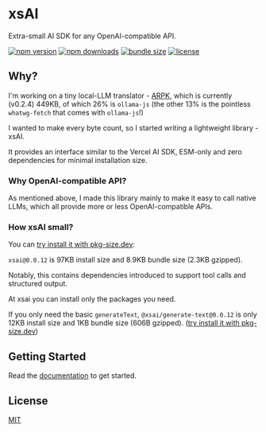 # xsAI

Extra-small AI SDK for any OpenAI-compatible API.

<!-- automd:badges name="xsai" provider="badgen" color="cyan" license bundlephobia -->

[![npm version](https://flat.badgen.net/npm/v/xsai?color=cyan)](https://npmjs.com/package/xsai)
[![npm downloads](https://flat.badgen.net/npm/dm/xsai?color=cyan)](https://npm.chart.dev/xsai)
[![bundle size](https://flat.badgen.net/bundlephobia/minzip/xsai?color=cyan)](https://bundlephobia.com/package/xsai)
[![license](https://flat.badgen.net/github/license/moeru-ai/xsai?color=cyan)](https://github.com/moeru-ai/xsai/blob/main/LICENSE)

<!-- /automd -->

## Why?

I'm working on a tiny local-LLM translator - [ARPK](https://github.com/moeru-ai/arpk), which is currently (v0.2.4) 449KB, of which 26% is `ollama-js` (the other 13% is the pointless `whatwg-fetch` that comes with `ollama-js`!)

I wanted to make every byte count, so I started writing a lightweight library - xsAI.

It provides an interface similar to the Vercel AI SDK, ESM-only and zero dependencies for minimal installation size.

### Why OpenAI-compatible API?

As mentioned above, I made this library mainly to make it easy to call native LLMs, which all provide more or less OpenAI-compatible APIs.

### How xsAI small?

You can [try install it with pkg-size.dev](https://pkg-size.dev/xsai):

`xsai@0.0.12` is 97KB install size and 8.9KB bundle size (2.3KB gzipped).

Notably, this contains dependencies introduced to support tool calls and structured output.

At xsai you can install only the packages you need.

If you only need the basic `generateText`, `@xsai/generate-text@0.0.12` is only 12KB install size and 1KB bundle size (606B gzipped). ([try install it with pkg-size.dev](https://pkg-size.dev/@xsai/generate-text))

## Getting Started

Read the [documentation](https://xsai.js.org/docs) to get started.

## License

[MIT](LICENSE.md)
